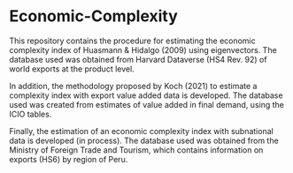 # Economic-Complexity
This repository contains the procedure for estimating the economic complexity index of Huasmann & Hidalgo (2009) using eigenvectors. The database used was obtained from Harvard Dataverse (HS4 Rev. 92) of world exports at the product level.

In addition, the methodology proposed by Koch (2021) to estimate a complexity index with export value added data is developed. The database used was created from estimates of value added in final demand, using the ICIO tables.


Finally, the estimation of an economic complexity index with subnational data is developed (in process). The database used was obtained from the Ministry of Foreign Trade and Tourism, which contains information on exports (HS6) by region of Peru.



